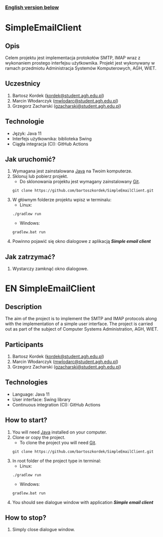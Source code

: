 ### [English version below](#EN-SimpleEmailClient)

# SimpleEmailClient

## Opis
Celem projektu jest implementacja protokołów SMTP, IMAP wraz z wykonaniem prostego interfejsu użytkownika. Projekt jest wykonywany w ramach przedmiotu Administracja Systemów Komputerowych, AGH, WIET.

## Uczestnicy
1. Bartosz Kordek (kordek@student.agh.edu.pl)
2. Marcin Włodarczyk (mwlodarc@student.agh.edu.pl)
3. Grzegorz Zacharski (gzacharski@student.agh.edu.pl)

## Technologie
* Język: Java 11
* Interfejs użytkownika: biblioteka Swing
* Ciągła integracja (CI): GitHub Actions

## Jak uruchomić?
1. Wymagana jest zainstalowana [Java](https://java.com/pl/download/manual.jsp) na Twoim komputerze.
1. Sklonuj lub pobierz projekt.
   * Do sklonowania projektu jest wymagany zainstalowany [Git](https://git-scm.com/).
   ```shell script
   git clone https://github.com/bartoszkordek/SimpleEmailClient.git
   ```
1. W głównym folderze projektu wpisz w terminalu:
   * Linux:
   ```shell script
   ./gradlew run
   ```
   * Windows:
   ```shell script
   gradlew.bat run
   ```
1. Powinno pojawić się okno dialogowe z aplikacją ***Simple email client***

## Jak zatrzymać?
1. Wystarczy zamknąć okno dialogowe.

# EN SimpleEmailClient

## Description
The aim of the project is to implement the SMTP and IMAP protocols along with the implementation of a simple user interface. The project is carried out as part of the subject of Computer Systems Administration, AGH, WIET.

## Participants
1. Bartosz Kordek (kordek@student.agh.edu.pl)
2. Marcin Włodarczyk (mwlodarc@student.agh.edu.pl)
3. Grzegorz Zacharski (gzacharski@student.agh.edu.pl)

## Technologies
* Language: Java 11
* User interface: Swing library
* Continuous integration (CI): GitHub Actions

## How to start?
1. You will need [Java](https://java.com/pl/download/manual.jsp) installed on your computer.
1. Clone or copy the project.
   * To clone the project you will need [Git](https://git-scm.com/).
   ```shell script
   git clone https://github.com/bartoszkordek/SimpleEmailClient.git
   ```
3. In root folder of the project type in terminal:
   * Linux:
   ```shell script
   ./gradlew run
   ```
   * Windows:
   ```shell script
   gradlew.bat run
   ```
1. You should see dialogue window with application ***Simple email client***

## How to stop?
1. Simply close dialogue window.
